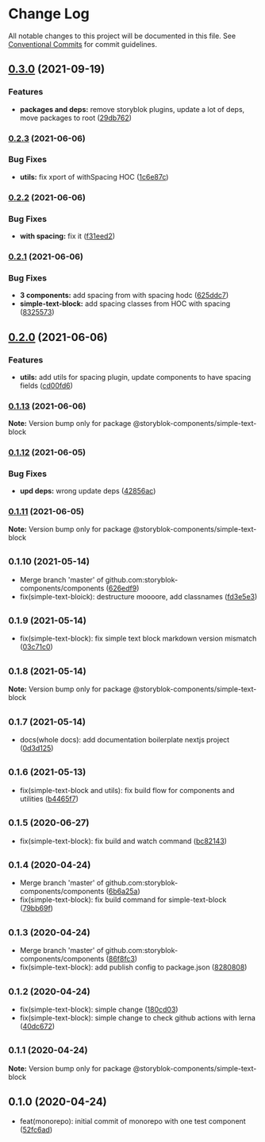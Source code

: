# Change Log

All notable changes to this project will be documented in this file.
See [Conventional Commits](https://conventionalcommits.org) for commit guidelines.

## [0.3.0](https://github.com/storyblok-components/components/compare/@storyblok-components/simple-text-block@0.2.3...@storyblok-components/simple-text-block@0.3.0) (2021-09-19)


### Features

* **packages and deps:** remove storyblok plugins, update a lot of deps, move packages to root ([29db762](https://github.com/storyblok-components/components/commit/29db762df441c9096a617e6d0d26f292416ac91f))



### [0.2.3](https://github.com/storyblok-components/components/compare/@storyblok-components/simple-text-block@0.2.2...@storyblok-components/simple-text-block@0.2.3) (2021-06-06)


### Bug Fixes

* **utils:** fix xport of withSpacing HOC ([1c6e87c](https://github.com/storyblok-components/components/commit/1c6e87cba268c8b19c99010f70d14cfcda77a99a))



### [0.2.2](https://github.com/storyblok-components/components/compare/@storyblok-components/simple-text-block@0.2.1...@storyblok-components/simple-text-block@0.2.2) (2021-06-06)


### Bug Fixes

* **with spacing:** fix it ([f31eed2](https://github.com/storyblok-components/components/commit/f31eed26c07326cc36a46adfe281d4648f7f8d4b))



### [0.2.1](https://github.com/storyblok-components/components/compare/@storyblok-components/simple-text-block@0.2.0...@storyblok-components/simple-text-block@0.2.1) (2021-06-06)


### Bug Fixes

* **3 components:** add spacing from with spacing hodc ([625ddc7](https://github.com/storyblok-components/components/commit/625ddc7e639a70b3b6c572d35b737e74d1386fb6))
* **simple-text-block:** add spacing classes from HOC with spacing ([8325573](https://github.com/storyblok-components/components/commit/8325573905ad81a4a71633217abd8c275006f568))



## [0.2.0](https://github.com/storyblok-components/components/compare/@storyblok-components/simple-text-block@0.1.13...@storyblok-components/simple-text-block@0.2.0) (2021-06-06)


### Features

* **utils:** add utils for spacing plugin, update components to have spacing fields ([cd00fd6](https://github.com/storyblok-components/components/commit/cd00fd6837d5b6947c4eaea85a80d21a9321978d))



### [0.1.13](https://github.com/storyblok-components/components/compare/@storyblok-components/simple-text-block@0.1.12...@storyblok-components/simple-text-block@0.1.13) (2021-06-06)

**Note:** Version bump only for package @storyblok-components/simple-text-block





### [0.1.12](https://github.com/storyblok-components/components/compare/@storyblok-components/simple-text-block@0.1.11...@storyblok-components/simple-text-block@0.1.12) (2021-06-05)


### Bug Fixes

* **upd deps:** wrong update deps ([42856ac](https://github.com/storyblok-components/components/commit/42856ac4bff241fd889b955b390bb6788060bb45))



### [0.1.11](https://github.com/storyblok-components/components/compare/@storyblok-components/simple-text-block@0.1.10...@storyblok-components/simple-text-block@0.1.11) (2021-06-05)

**Note:** Version bump only for package @storyblok-components/simple-text-block





## <small>0.1.10 (2021-05-14)</small>

* Merge branch 'master' of github.com:storyblok-components/components ([626edf9](https://github.com/storyblok-components/components/commit/626edf9))
* fix(simple-text-bloick): destructure moooore, add classnames ([fd3e5e3](https://github.com/storyblok-components/components/commit/fd3e5e3))





## <small>0.1.9 (2021-05-14)</small>

* fix(simple-text-block): fix simple text block markdown version mismatch ([03c71c0](https://github.com/storyblok-components/components/commit/03c71c0))





## <small>0.1.8 (2021-05-14)</small>

**Note:** Version bump only for package @storyblok-components/simple-text-block





## <small>0.1.7 (2021-05-14)</small>

* docs(whole docs): add documentation boilerplate nextjs project ([0d3d125](https://github.com/storyblok-components/components/commit/0d3d125))





## <small>0.1.6 (2021-05-13)</small>

* fix(simple-text-block and utils): fix build flow for components and utilities ([b4465f7](https://github.com/storyblok-components/components/commit/b4465f7))





## <small>0.1.5 (2020-06-27)</small>

* fix(simple-text-block): fix build and watch command ([bc82143](https://github.com/storyblok-components/components/commit/bc82143))





## <small>0.1.4 (2020-04-24)</small>

* Merge branch 'master' of github.com:storyblok-components/components ([6b6a25a](https://github.com/storyblok-components/components/commit/6b6a25a))
* fix(simple-text-block): fix build command for simple-text-block ([79bb69f](https://github.com/storyblok-components/components/commit/79bb69f))





## <small>0.1.3 (2020-04-24)</small>

* Merge branch 'master' of github.com:storyblok-components/components ([86f8fc3](https://github.com/storyblok-components/components/commit/86f8fc3))
* fix(simple-text-block): add publish config to package.json ([8280808](https://github.com/storyblok-components/components/commit/8280808))





## <small>0.1.2 (2020-04-24)</small>

* fix(simple-text-block): simple change ([180cd03](https://github.com/storyblok-components/components/commit/180cd03))
* fix(simple-text-block): simple change to check github actions with lerna ([40dc672](https://github.com/storyblok-components/components/commit/40dc672))





## <small>0.1.1 (2020-04-24)</small>

**Note:** Version bump only for package @storyblok-components/simple-text-block





## 0.1.0 (2020-04-24)

* feat(monorepo): initial commit of monorepo with one test component ([52fc6ad](https://github.com/storyblok-components/components/commit/52fc6ad))

